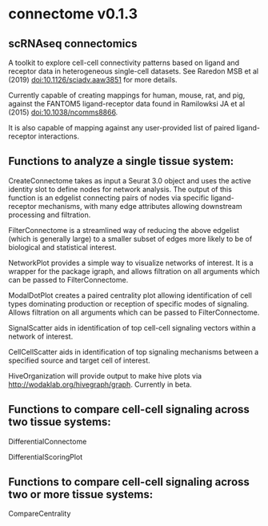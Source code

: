 # connectome v0.1.3

## scRNAseq connectomics

A toolkit to explore cell-cell connectivity patterns based on ligand and receptor data in heterogeneous single-cell datasets. See Raredon MSB et al (2019) <doi:10.1126/sciadv.aaw3851> for more details.

Currently capable of creating mappings for human, mouse, rat, and pig, against the FANTOM5 ligand-receptor data found in Ramilowksi JA et al (2015) <doi:10.1038/ncomms8866>.

It is also capable of mapping against any user-provided list of paired ligand-receptor interactions.

## Functions to analyze a single tissue system:

CreateConnectome takes as input a Seurat 3.0 object and uses the active identity slot to define nodes for network analysis. The output of this function is an edgelist connecting pairs of nodes via specific ligand-receptor mechanisms, with many edge attributes allowing downstream processing and filtration.

FilterConnectome is a streamlined way of reducing the above edgelist (which is generally large) to a smaller subset of edges more likely to be of biological and statistical interest.

NetworkPlot provides a simple way to visualize networks of interest.  It is a wrapper for the package igraph, and allows filtration on all arguments which can be passed to FilterConnectome.

ModalDotPlot creates a paired centrality plot allowing identification of cell types dominating production or reception of specific modes of signaling. Allows filtration on all arguments which can be passed to FilterConnectome.

SignalScatter aids in identification of top cell-cell signaling vectors within a network of interest.

CellCellScatter aids in identification of top signaling mechanisms between a specified source and target cell of interest.

HiveOrganization will provide output to make hive plots via http://wodaklab.org/hivegraph/graph. Currently in beta.

## Functions to compare cell-cell signaling across two tissue systems:

DifferentialConnectome

DifferentialScoringPlot

## Functions to compare cell-cell signaling across two or more tissue systems:

CompareCentrality

